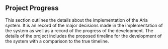## Project Progress

This section outlines the details about the implementation of the Aria system. It is an record of
the major decisions made in the implementation of the system as well as a record of the progress
of the development. The details of the project includes the proposed timeline for the development
of the system with a comparison to the true timeline.
